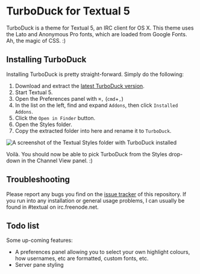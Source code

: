 TurboDuck for Textual 5
=======================

TurboDuck is a theme for Textual 5, an IRC client for OS X. This theme uses the Lato and Anonymous Pro fonts, which are loaded from Google Fonts. Ah, the magic of CSS. :)


Installing TurboDuck
--------------------

Installing TurboDuck is pretty straight-forward. Simply do the following:

1. Download and extract the [latest TurboDuck version](https://github.com/TwoWholeWorms/TurboDuck/archive/master.zip).
2. Start Textual 5.
3. Open the Preferences panel with `⌘,` (`cmd`+`,`)
4. In the list on the left, find and expand `Addons`, then click `Installed Addons`.
5. Click the `Open in Finder` button.
6. Open the Styles folder.
7. Copy the extracted folder into here and rename it to `TurboDuck`.

![A screenshot of the Textual Styles folder with TurboDuck installed](http://i.imgur.com/pg5W8ig.png)

Voilà. You should now be able to pick TurboDuck from the Styles drop-down in the Channel View panel. :)


Troubleshooting
---------------

Please report any bugs you find on the [issue tracker](https://github.com/TwoWholeWorms/TurboDuck/issues) of this repository. If you run into any installation or general usage problems, I can usually be found in #textual on irc.freenode.net.


Todo list
---------

Some up-coming features:
* A preferences panel allowing you to select your own highlight colours, how usernames, etc are formatted, custom fonts, etc.
* Server pane styling
